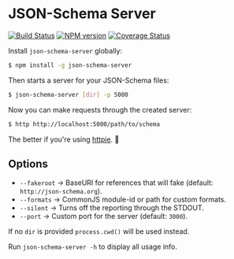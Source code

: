 JSON-Schema Server
==================

[![Build Status](https://travis-ci.org/json-schema-faker/json-schema-server.png?branch=master)](https://travis-ci.org/json-schema-faker/json-schema-server) [![NPM version](https://badge.fury.io/js/json-schema-server.png)](http://badge.fury.io/js/json-schema-server) [![Coverage Status](https://coveralls.io/repos/json-schema-faker/json-schema-server/badge.png?branch=master)](https://coveralls.io/r/json-schema-faker/json-schema-server?branch=master)

Install `json-schema-server` globally:

```bash
$ npm install -g json-schema-server
```

Then starts a server for your JSON-Schema files:

```bash
$ json-schema-server [dir] -p 5000
```

Now you can make requests through the created server:

```bash
$ http http://localhost:5000/path/to/schema
```

The better if you're using [httpie](https://github.com/jakubroztocil/httpie). :beers:

Options
-------

- `--fakeroot` &rarr; BaseURI for references that will fake (default: `http://json-schema.org`).
- `--formats` &rarr; CommonJS module-id or path for custom formats.
- `--silent` &rarr; Turns off the reporting through the STDOUT.
- `--port` &rarr; Custom port for the server (default: `3000`).

If no `dir` is provided `process.cwd()` will be used instead.

Run `json-schema-server -h` to display all usage info.
